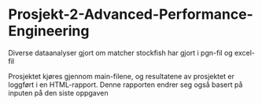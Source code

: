 # Prosjekt-2-Advanced-Performance-Engineering
Diverse dataanalyser gjort om matcher stockfish har gjort i pgn-fil og excel-fil

Prosjektet kjøres gjennom main-filene, og resultatene av prosjektet er loggført i en HTML-rapport. Denne rapporten endrer seg også basert på inputen på den siste oppgaven
